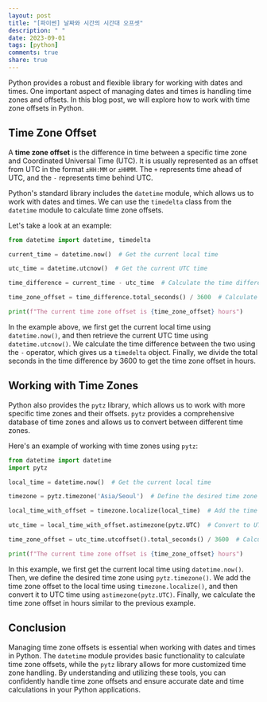 ```yaml
---
layout: post
title: "[파이썬] 날짜와 시간의 시간대 오프셋"
description: " "
date: 2023-09-01
tags: [python]
comments: true
share: true
---
```


Python provides a robust and flexible library for working with dates and times. One important aspect of managing dates and times is handling time zones and offsets. In this blog post, we will explore how to work with time zone offsets in Python.

## Time Zone Offset

A **time zone offset** is the difference in time between a specific time zone and Coordinated Universal Time (UTC). It is usually represented as an offset from UTC in the format `±HH:MM` or `±HHMM`. The `+` represents time ahead of UTC, and the `-` represents time behind UTC.

Python's standard library includes the `datetime` module, which allows us to work with dates and times. We can use the `timedelta` class from the `datetime` module to calculate time zone offsets.

Let's take a look at an example:

```python
from datetime import datetime, timedelta

current_time = datetime.now()  # Get the current local time

utc_time = datetime.utcnow()  # Get the current UTC time

time_difference = current_time - utc_time  # Calculate the time difference

time_zone_offset = time_difference.total_seconds() / 3600  # Calculate the time zone offset in hours

print(f"The current time zone offset is {time_zone_offset} hours")
```

In the example above, we first get the current local time using `datetime.now()`, and then retrieve the current UTC time using `datetime.utcnow()`. We calculate the time difference between the two using the `-` operator, which gives us a `timedelta` object. Finally, we divide the total seconds in the time difference by 3600 to get the time zone offset in hours.

## Working with Time Zones

Python also provides the `pytz` library, which allows us to work with more specific time zones and their offsets. `pytz` provides a comprehensive database of time zones and allows us to convert between different time zones.

Here's an example of working with time zones using `pytz`:

```python
from datetime import datetime
import pytz

local_time = datetime.now()  # Get the current local time

timezone = pytz.timezone('Asia/Seoul')  # Define the desired time zone

local_time_with_offset = timezone.localize(local_time)  # Add the time zone offset to the local time

utc_time = local_time_with_offset.astimezone(pytz.UTC)  # Convert to UTC time

time_zone_offset = utc_time.utcoffset().total_seconds() / 3600  # Calculate the time zone offset in hours

print(f"The current time zone offset is {time_zone_offset} hours")
```

In this example, we first get the current local time using `datetime.now()`. Then, we define the desired time zone using `pytz.timezone()`. We add the time zone offset to the local time using `timezone.localize()`, and then convert it to UTC time using `astimezone(pytz.UTC)`. Finally, we calculate the time zone offset in hours similar to the previous example.

## Conclusion

Managing time zone offsets is essential when working with dates and times in Python. The `datetime` module provides basic functionality to calculate time zone offsets, while the `pytz` library allows for more customized time zone handling. By understanding and utilizing these tools, you can confidently handle time zone offsets and ensure accurate date and time calculations in your Python applications.